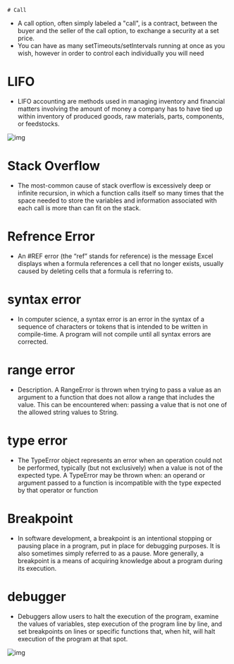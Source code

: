     # Call

- A call option, often simply labeled a "call", is a contract, between the buyer and the seller of the call option, to exchange a security at a set price.
- You can have as many setTimeouts/setIntervals running at once as you wish, however in order to control each individually you will need

# LIFO

- LIFO accounting are methods used in managing inventory and financial matters involving the amount of money a company has to have tied up within inventory of produced goods, raw materials, parts, components, or feedstocks.

![img](https://imgv2-2-f.scribdassets.com/img/document/394535207/original/15ce44be8c/1625597551?v=1)

# Stack Overflow

- The most-common cause of stack overflow is excessively deep or infinite recursion, in which a function calls itself so many times that the space needed to store the variables and information associated with each call is more than can fit on the stack.

# Refrence Error

- An #REF error (the “ref” stands for reference) is the message Excel displays when a formula references a cell that no longer exists, usually caused by deleting cells that a formula is referring to.

# syntax error

- In computer science, a syntax error is an error in the syntax of a sequence of characters or tokens that is intended to be written in compile-time. A program will not compile until all syntax errors are corrected.

# range error

- Description. A RangeError is thrown when trying to pass a value as an argument to a function that does not allow a range that includes the value. This can be encountered when: passing a value that is not one of the allowed string values to String.

# type error

- The TypeError object represents an error when an operation could not be performed, typically (but not exclusively) when a value is not of the expected type. A TypeError may be thrown when: an operand or argument passed to a function is incompatible with the type expected by that operator or function

# Breakpoint

- In software development, a breakpoint is an intentional stopping or pausing place in a program, put in place for debugging purposes. It is also sometimes simply referred to as a pause. More generally, a breakpoint is a means of acquiring knowledge about a program during its execution.

# debugger

- Debuggers allow users to halt the execution of the program, examine the values of variables, step execution of the program line by line, and set breakpoints on lines or specific functions that, when hit, will halt execution of the program at that spot.

![img](https://qph.fs.quoracdn.net/main-qimg-7d7124902b630547b05c4779433190b8)
